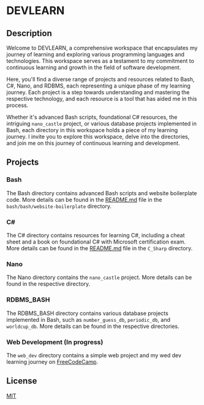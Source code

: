 # DEVLEARN

## Description

Welcome to DEVLEARN, a comprehensive workspace that encapsulates my journey of learning and exploring various programming languages and technologies. This workspace serves as a testament to my commitment to continuous learning and growth in the field of software development.

Here, you'll find a diverse range of projects and resources related to Bash, C#, Nano, and RDBMS, each representing a unique phase of my learning journey. Each project is a step towards understanding and mastering the respective technology, and each resource is a tool that has aided me in this process.

Whether it's advanced Bash scripts, foundational C# resources, the intriguing `nano_castle` project, or various database projects implemented in Bash, each directory in this workspace holds a piece of my learning journey. I invite you to explore this workspace, delve into the directories, and join me on this journey of continuous learning and development.

## Projects

### Bash

The Bash directory contains advanced Bash scripts and website boilerplate code. More details can be found in the [README.md](bash/README.md) file in the `bash/bash/website-boilerplate` directory.

### C#

The C# directory contains resources for learning C#, including a cheat sheet and a book on foundational C# with Microsoft certification exam. More details can be found in the [README.md](C_Sharp/README.md) file in the `C_Sharp` directory.

### Nano

The Nano directory contains the `nano_castle` project. More details can be found in the respective directory.

### RDBMS_BASH

The RDBMS_BASH directory contains various database projects implemented in Bash, such as `number_guess_db`, `periodic_db`, and `worldcup_db`. More details can be found in the respective directories.

### Web Development (In progress)

The `web_dev` directory contains a simple web project and my wed dev learning journey on [FreeCodeCamp](https://www.freecodecamp.org/).

## License

[MIT](https://choosealicense.com/licenses/mit/)

